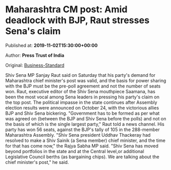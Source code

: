 
# Maharashtra CM post: Amid deadlock with BJP, Raut stresses Sena's claim

Published at: **2019-11-02T15:30:00+00:00**

Author: **Press Trust of India**

Original: [Business-Standard](https://www.business-standard.com/article/pti-stories/raut-again-stresses-sena-s-claim-on-cm-post-119110200958_1.html)

Shiv Sena MP Sanjay Raut said on Saturday that his party's demand for Maharashtra chief minister's post was valid, and the basis for power sharing with the BJP must be the pre-poll agreement and not the number of seats won.
Raut, executive editor of the Shiv Sena mouthpiece Saamana, has been the most vocal among Sena leaders in pressing his party's claim on the top post.
The political impasse in the state continues after Assembly election results were announced on October 24, with the victorious allies BJP and Shiv Sena bickering.
"Government has to be formed as per what was agreed on (between the BJP and Shiv Sena before the polls) and not on the basis of which is the single largest party," Raut told a news channel.
His party has won 56 seats, against the BJP's tally of 105 in the 288-member Maharashtra Assembly.
"Shiv Sena president Uddhav Thackeray had resolved to make a Shiv Sainik (a Sena member) chief minister, and the time for that has come now," the Rajya Sabha MP said.
"Shiv Sena has moved beyond portfolios in the state and at the Central level,or additional Legislative Council berths (as bargaining chips). We are talking about the chief minister's post," he said.
